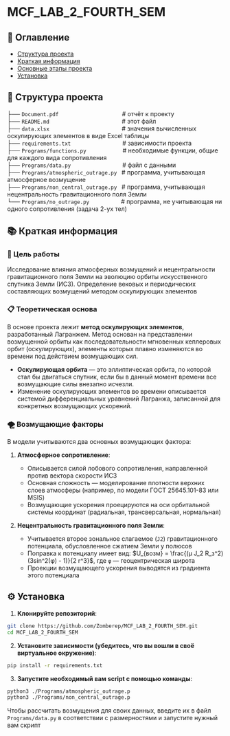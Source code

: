 # MCF_LAB_2_FOURTH_SEM

## 📌 Оглавление
- [Структура проекта](#-структура-проекта)
- [Краткая информация](#-краткая-информация)
- [Основные этапы проекта](#-основные-этапы-проекта)
- [Установка](#-установка)

## 📁 Структура проекта
├── `Document.pdf` &emsp;&emsp;&emsp;&emsp;&emsp;&emsp;&emsp;&emsp;&emsp;&ensp;&nbsp;&ensp;# отчёт к проекту <br>
├── `README.md` &emsp;&emsp;&emsp;&emsp;&emsp;&emsp;&emsp;&emsp;&emsp;&emsp;&emsp;&nbsp;&ensp;# этот файл <br>
├── `data.xlsx` &emsp;&emsp;&emsp;&emsp;&emsp;&emsp;&emsp;&emsp;&emsp;&emsp;&emsp;&nbsp;&ensp;# значения вычисленных оскулирующих элементов в виде Excel таблицы <br>
├── `requirements.txt` &emsp;&emsp;&emsp;&emsp;&emsp;&emsp;&emsp;&ensp;&nbsp;&ensp;# зависимости проекта <br>
├── `Programs/functions.py` &emsp;&emsp;&emsp;&emsp;&emsp;&nbsp;&ensp;# необходимые функции, общие для каждого вида сопротивления <br>
├── `Programs/data.py` &emsp;&emsp;&emsp;&emsp;&emsp;&emsp;&emsp;&ensp;&ensp; # файл с данными <br>
├── `Programs/atmospheric_outrage.py` &ensp;# программа, учитывающая атмосферное возмущение <br>
├── `Programs/non_central_outrage.py` &ensp;# программа, учитывающая нецентральность гравитационного поля Земли <br>
└── `Programs/no_outrage.py` &emsp;&emsp;&emsp;&emsp;&ensp;&ensp;# программа, не учитывающая ни одного сопротивления (задача 2-ух тел)

## 📚 Краткая информация

### 🎯 Цель работы

Исследование влияния атмосферных возмущений и нецентральности гравитационного поля Земли на эволюцию орбиты искусственного спутника Земли (ИСЗ). Определение вековых и периодических составляющих возмущений методом оскулирующих элементов

### 📋 Теоретическая основа

В основе проекта лежит **метод оскулирующих элементов**, разработанный Лагранжем. Метод основан на представлении возмущенной орбиты как последовательности мгновенных кеплеровых орбит (оскулирующих), элементы которых плавно изменяются во времени под действием возмущающих сил.

*   **Оскулирующая орбита** — это эллиптическая орбита, по которой стал бы двигаться спутник, если бы в данный момент времени все возмущающие силы внезапно исчезли.
*   Изменение оскулирующих элементов во времени описывается системой дифференциальных уравнений Лагранжа, записанной для конкретных возмущающих ускорений.

### 🌪️ Возмущающие факторы

В модели учитываются два основных возмущающих фактора:

1.  **Атмосферное сопротивление**:
    *   Описывается силой лобового сопротивления, направленной против вектора скорости ИСЗ
    *   Основная сложность — моделирование плотности верхних слоев атмосферы (например, по модели ГОСТ 25645.101-83 или MSIS)
    *   Возмущающие ускорения проецируются на оси орбитальной системы координат (радиальная, трансверсальная, нормальная)

2.  **Нецентральность гравитационного поля Земли**:
    *   Учитывается второе зональное слагаемое (`J2`) гравитационного потенциала, обусловленное сжатием Земли у полюсов
    *   Поправка к потенциалу имеет вид: $U_{возм} = \frac{(μ  J_2  R_з^2)(3sin^2(φ) - 1)}{2 r^3}$, где `φ` — геоцентрическая широта
    *   Проекции возмущающего ускорения выводятся из градиента этого потенциала

<a id="-установка"></a>
## ⚙️ Установка

1. **Клонируйте репозиторий**:
```bash
git clone https://github.com/Zomberep/MCF_LAB_2_FOURTH_SEM.git
cd MCF_LAB_2_FOURTH_SEM
```
2. **Установите зависимости (убедитесь, что вы вошли в своё виртуальное окружение)**:
```bash
pip install -r requirements.txt
```
3. **Запустите необходимый вам script с помощью команды**:
```bash
python3 ./Programs/atmospheric_outrage.p
python3 ./Programs/non_central_outrage.p
```

Чтобы рассчитать возмущения для своих данных, введите их в файл `Programs/data.py` в соответствии с размерностями и запустите нужный вам скрипт

